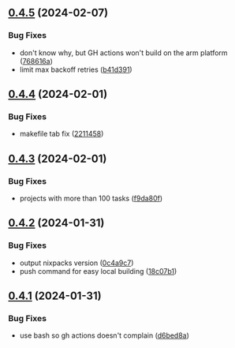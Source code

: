 ## [0.4.5](https://github.com/iloveitaly/todoist-digest/compare/v0.4.4...v0.4.5) (2024-02-07)


### Bug Fixes

* don't know why, but GH actions won't build on the arm platform ([768616a](https://github.com/iloveitaly/todoist-digest/commit/768616abb845bc8d5036891a8e789fca59b196d1))
* limit max backoff retries ([b41d391](https://github.com/iloveitaly/todoist-digest/commit/b41d391cbd995d3bd663afb26bff6f50609c5aaf))



## [0.4.4](https://github.com/iloveitaly/todoist-digest/compare/v0.4.3...v0.4.4) (2024-02-01)


### Bug Fixes

* makefile tab fix ([2211458](https://github.com/iloveitaly/todoist-digest/commit/2211458c056321c5ca8e7ab46f85e1d9f678c105))



## [0.4.3](https://github.com/iloveitaly/todoist-digest/compare/v0.4.2...v0.4.3) (2024-02-01)


### Bug Fixes

* projects with more than 100 tasks ([f9da80f](https://github.com/iloveitaly/todoist-digest/commit/f9da80ff4deeccbe8ea48322ac325d7f255e7699))



## [0.4.2](https://github.com/iloveitaly/todoist-digest/compare/v0.4.1...v0.4.2) (2024-01-31)


### Bug Fixes

* output nixpacks version ([0c4a9c7](https://github.com/iloveitaly/todoist-digest/commit/0c4a9c7701da6ea6ec43378f296c88a2c82181af))
* push command for easy local building ([18c07b1](https://github.com/iloveitaly/todoist-digest/commit/18c07b13ab7fa5e92cb593560239c30d24bbe382))



## [0.4.1](https://github.com/iloveitaly/todoist-digest/compare/v0.4.0...v0.4.1) (2024-01-31)


### Bug Fixes

* use bash so gh actions doesn't complain ([d6bed8a](https://github.com/iloveitaly/todoist-digest/commit/d6bed8a94821f786a0ff321552b7c5da0404e128))



